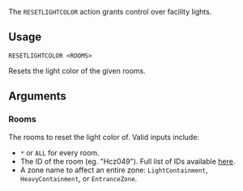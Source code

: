 The `RESETLIGHTCOLOR` action grants control over facility lights.

## Usage
```
RESETLIGHTCOLOR <ROOMS>
```
Resets the light color of the given rooms.

## Arguments
### Rooms
The rooms to reset the light color of. Valid inputs include:
- `*` or `ALL` for every room.
- The ID of the room (eg. "Hcz049"). Full list of IDs available [here](https://exiled-team.github.io/EXILED/api/Exiled.API.Enums.RoomType.html).
- A zone name to affect an entire zone: `LightContainment`, `HeavyContainment`, or `EntranceZone`.